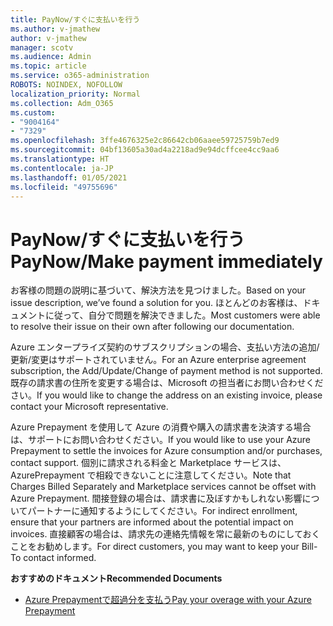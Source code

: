 ```yaml
---
title: PayNow/すぐに支払いを行う
ms.author: v-jmathew
author: v-jmathew
manager: scotv
ms.audience: Admin
ms.topic: article
ms.service: o365-administration
ROBOTS: NOINDEX, NOFOLLOW
localization_priority: Normal
ms.collection: Adm_O365
ms.custom:
- "9004164"
- "7329"
ms.openlocfilehash: 3ffe4676325e2c86642cb06aaee59725759b7ed9
ms.sourcegitcommit: 04bf13605a30ad4a2218ad9e94dcffcee4cc9aa6
ms.translationtype: HT
ms.contentlocale: ja-JP
ms.lasthandoff: 01/05/2021
ms.locfileid: "49755696"
---
```

# <a name="paynowmake-payment-immediately"></a><span data-ttu-id="7854f-102">PayNow/すぐに支払いを行う</span><span class="sxs-lookup"><span data-stu-id="7854f-102">PayNow/Make payment immediately</span></span>

<span data-ttu-id="7854f-103">お客様の問題の説明に基づいて、解決方法を見つけました。</span><span class="sxs-lookup"><span data-stu-id="7854f-103">Based on your issue description, we’ve found a solution for you.</span></span> <span data-ttu-id="7854f-104">ほとんどのお客様は、ドキュメントに従って、自分で問題を解決できました。</span><span class="sxs-lookup"><span data-stu-id="7854f-104">Most customers were able to resolve their issue on their own after following our documentation.</span></span>

<span data-ttu-id="7854f-105">Azure エンタープライズ契約のサブスクリプションの場合、支払い方法の追加/更新/変更はサポートされていません。</span><span class="sxs-lookup"><span data-stu-id="7854f-105">For an Azure enterprise agreement subscription, the Add/Update/Change of payment method is not supported.</span></span> <span data-ttu-id="7854f-106">既存の請求書の住所を変更する場合は、Microsoft の担当者にお問い合わせください。</span><span class="sxs-lookup"><span data-stu-id="7854f-106">If you would like to change the address on an existing invoice, please contact your Microsoft representative.</span></span>

<span data-ttu-id="7854f-107">Azure Prepayment を使用して Azure の消費や購入の請求書を決済する場合は、サポートにお問い合わせください。</span><span class="sxs-lookup"><span data-stu-id="7854f-107">If you would like to use your Azure Prepayment to settle the invoices for Azure consumption and/or purchases, contact support.</span></span> <span data-ttu-id="7854f-108">個別に請求される料金と Marketplace サービスは、AzurePrepayment で相殺できないことに注意してください。</span><span class="sxs-lookup"><span data-stu-id="7854f-108">Note that Charges Billed Separately and Marketplace services cannot be offset with Azure Prepayment.</span></span> <span data-ttu-id="7854f-109">間接登録の場合は、請求書に及ぼすかもしれない影響についてパートナーに通知するようにしてください。</span><span class="sxs-lookup"><span data-stu-id="7854f-109">For indirect enrollment, ensure that your partners are informed about the potential impact on invoices.</span></span> <span data-ttu-id="7854f-110">直接顧客の場合は、請求先の連絡先情報を常に最新のものにしておくことをお勧めします。</span><span class="sxs-lookup"><span data-stu-id="7854f-110">For direct customers, you may want to keep your Bill-To contact informed.</span></span>

<span data-ttu-id="7854f-111">**おすすめのドキュメント**</span><span class="sxs-lookup"><span data-stu-id="7854f-111">**Recommended Documents**</span></span>

- [<span data-ttu-id="7854f-112">Azure Prepaymentで超過分を支払う</span><span class="sxs-lookup"><span data-stu-id="7854f-112">Pay your overage with your Azure Prepayment</span></span>](https://docs.microsoft.com/azure/cost-management-billing/manage/ea-portal-enrollment-invoices#pay-your-overage-with-your-azure-prepayment)
